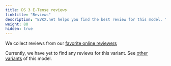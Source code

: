 ```yaml
---
title: DS 3 E-Tense reviews
linktitle: "Reviews"
description: "EVKX.net helps you find the best review for this model. "
weight: 80
hidden: true
---
```

We collect reviews from our [favorite online reviewers](/guides/evreviewers/)

Currently, we have yet to find any reviews for this variant. See [other variants](../../) of this model. 
